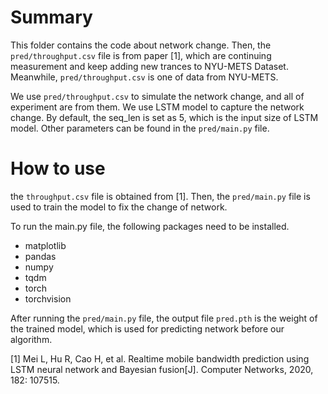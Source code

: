 <!--
 * @Author: myyao
 * @Date: 2022-02-02 16:48:18
 * @Description: 
-->

# Summary

This folder contains the code about network change. Then, the `pred/throughput.csv` file is from paper [1], which are continuing measurement and keep adding new trances to NYU-METS Dataset.
Meanwhile, `pred/throughput.csv` is one of data from NYU-METS. 

We use `pred/throughput.csv` to simulate the network change, and all of experiment are from them. We use LSTM model to capture the network change. By default, the seq_len is set as 5, which is the input size of LSTM model. Other parameters can be found in the `pred/main.py` file.

# How to use
the `throughput.csv` file is obtained from [1].
Then, the `pred/main.py` file is used to train the model to fix the change of network.

To run the main.py file, the following packages need to be installed.
* matplotlib
* pandas
* numpy
* tqdm
* torch
* torchvision

After running the `pred/main.py` file, the output file `pred.pth` is the weight of the trained model, which is used for predicting network before our algorithm.

[1] Mei L, Hu R, Cao H, et al. Realtime mobile bandwidth prediction using LSTM neural network and Bayesian fusion[J]. Computer Networks, 2020, 182: 107515.